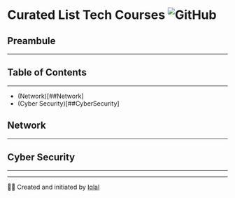 # Curated List Tech Courses ![GitHub](https://img.shields.io/github/license/istiqlal-learn/tech-course)
## Preambule
---

## Table of Contents
---
- (Network)[##Network]
- (Cyber Security)[##CyberSecurity]
## Network
---
## Cyber Security
---
---
👨🏻 Created and initiated by [Iqlal](https://github.com/iqlal)
